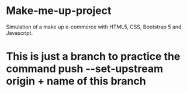 # Make-me-up-project
 Simulation of a make up e-commerce with HTML5, CSS, Bootstrap 5 and Javascript.

# This is just a branch to practice the command push --set-upstream origin + name of this branch
